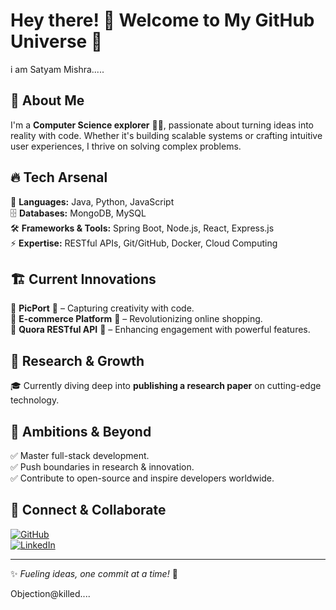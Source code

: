 # Hey there! 👋 Welcome to My GitHub Universe 🌌
i am Satyam Mishra.....
## 🚀 About Me
I'm a **Computer Science explorer** 🧑‍💻, passionate about turning ideas into reality with code. Whether it's building scalable systems or crafting intuitive user experiences, I thrive on solving complex problems.

## 🔥 Tech Arsenal
🚀 **Languages:** Java, Python, JavaScript  
🗄 **Databases:** MongoDB, MySQL  
🛠 **Frameworks & Tools:** Spring Boot, Node.js, React, Express.js  
⚡ **Expertise:** RESTful APIs, Git/GitHub, Docker, Cloud Computing  

## 🏗 Current Innovations
🔹 **PicPort** 📸 – Capturing creativity with code.  
🔹 **E-commerce Platform** 🛒 – Revolutionizing online shopping.  
🔹 **Quora RESTful API** 💬 – Enhancing engagement with powerful features.  

## 📖 Research & Growth
🎓 Currently diving deep into **publishing a research paper** on cutting-edge technology.  

## 🌟 Ambitions & Beyond
✅ Master full-stack development.  
✅ Push boundaries in research & innovation.  
✅ Contribute to open-source and inspire developers worldwide.  

## 🤝 Connect & Collaborate
[![GitHub](https://img.shields.io/badge/GitHub-000?style=for-the-badge&logo=github)](https://github.com/CrysPy-SAM)  
[![LinkedIn](https://img.shields.io/badge/LinkedIn-0077B5?style=for-the-badge&logo=linkedin)](https://www.linkedin.com/in/satyam-mishra-a26155284)  

----------
✨ *Fueling ideas, one commit at a time!* 🚀

Objection@killed....

